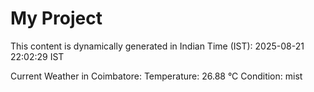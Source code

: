 # My Project

This content is dynamically generated in Indian Time (IST): 2025-08-21 22:02:29 IST


Current Weather in Coimbatore:
Temperature: 26.88 °C
Condition: mist
